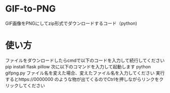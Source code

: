 # GIF-to-PNG
GIF画像をPNGにしてzip形式でダウンロードするコード（python)
# 使い方
ファイルをダウンロードしたらcmdで以下のコードを入力して続行してください<br>
pip install flask pillow
次に以下のコマンドを入力して起動します
python gifpng.py
ファイル名を変えた場合、変えたファイル名を入力してください
実行するとhttps://0000000 のような物が出てくるのでCtrlを押しながらリンクをクリックしてください
